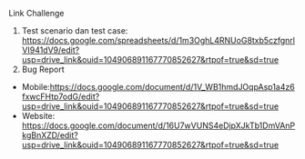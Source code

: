Link Challenge

1. Test scenario dan test case: https://docs.google.com/spreadsheets/d/1m3OghL4RNUoG8txb5czfgnrlVI941dV9/edit?usp=drive_link&ouid=104906891167770852627&rtpof=true&sd=true
2. Bug Report
- Mobile:https://docs.google.com/document/d/1V_WB1hmdJOqpAsp1a4z6fxwcFHtp7odG/edit?usp=drive_link&ouid=104906891167770852627&rtpof=true&sd=true
- Website: https://docs.google.com/document/d/16U7wVUNS4eDjpXJkTb1DmVAnPkgBnXZD/edit?usp=drive_link&ouid=104906891167770852627&rtpof=true&sd=true
